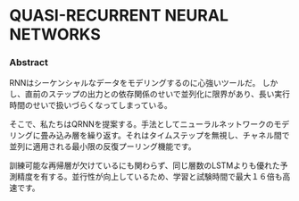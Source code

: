 # QUASI-RECURRENT NEURAL NETWORKS

### Abstract
RNNはシーケンシャルなデータをモデリングするのに心強いツールだ。
しかし、直前のステップの出力との依存関係のせいで並列化に限界があり、長い実行時間のせいで扱いづらくなってしまっている。

そこで、私たちはQRNNを提案する。手法としてニューラルネットワークのモデリングに畳み込み層を繰り返す。それはタイムステップを無視し、チャネル間で並列に適用される最小限の反復プーリング機能です。

訓練可能な再帰層が欠けているにも関わらず、同じ層数のLSTMよりも優れた予測精度を有する。並行性が向上しているため、学習と試験時間で最大１６倍も高速です。


